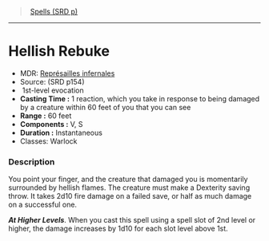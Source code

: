 ﻿---
!Spell
Family: SpellVO
Level: 1
Type: evocation
CastingTime: 1 reaction, which you take in response to being damaged by a creature within 60 feet of you that you can see
Range: 60 feet
Components: V, S
Duration: Instantaneous
Classes: Warlock
Id: spells_vo.md#hellish-rebuke
ParentLink: spells_vo.md#spells-srd-p
Name: Hellish Rebuke
ParentName: Spells (SRD p)
NameLevel: 1
AltName: '[Représailles infernales](hd_spells_represailles_infernales.md)'
Source: (SRD p154)
Attributes: {}
---
> [Spells (SRD p)](srd_spells.md)

---

# Hellish Rebuke

- MDR: [Représailles infernales](hd_spells_represailles_infernales.md)
- Source: (SRD p154)
-  1st-level evocation
- **Casting Time :** 1 reaction, which you take in response to being damaged by a creature within 60 feet of you that you can see
- **Range :** 60 feet
- **Components :** V, S
- **Duration :** Instantaneous
- Classes: Warlock

### Description

You point your finger, and the creature that damaged you is momentarily surrounded by hellish flames. The creature must make a Dexterity saving throw. It takes 2d10 fire damage on a failed save, or half as much damage on a successful one.

**_At Higher Levels_**. When you cast this spell using a spell slot of 2nd level or higher, the damage increases by 1d10 for each slot level above 1st.

